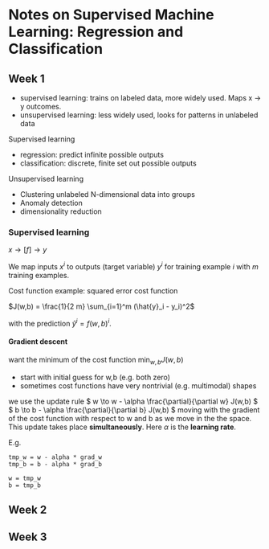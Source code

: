 # Notes on Supervised Machine Learning: Regression and Classification

## Week 1

* supervised learning: trains on labeled data, more widely used. Maps x -> y outcomes.
* unsupervised learning: less widely used, looks for patterns in unlabeled data

Supervised learning
* regression: predict infinite possible outputs
* classification: discrete, finite set out possible outputs

Unsupervised learning
* Clustering unlabeled N-dimensional data into groups
* Anomaly detection
* dimensionality reduction


### Supervised learning
$x \to [f] \to y$

We map inputs $x^i$ to outputs (target variable) $y^i$ for training example $i$ with $m$ training examples.

Cost function example: squared error cost function

$J(w,b) = \frac{1}{2 m} \sum_{i=1}^m (\hat{y}_i - y_i)^2$

with the prediction $\hat{y}^i = f(w,b)^i$.

#### Gradient descent

want the minimum of the cost function $\min_{w,b} J(w,b)$

* start with initial guess for w,b (e.g. both zero)
* sometimes cost functions have very nontrivial (e.g. multimodal) shapes

we use the update rule
$ w \to w - \alpha \frac{\partial}{\partial w} J(w,b) $
$ b \to b - \alpha \frac{\partial}{\partial b} J(w,b) $
moving with the gradient of the cost function with respect to w and b as we move in the the space. This update takes place __simultaneously__. Here $\alpha$ is the __learning rate__.

E.g.
```
tmp_w = w - alpha * grad_w
tmp_b = b - alpha * grad_b

w = tmp_w
b = tmp_b
```


## Week 2


## Week 3

